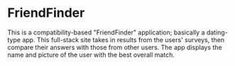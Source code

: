 # FriendFinder
This is a compatibility-based "FriendFinder" application; basically a dating-type app. This full-stack site takes in results from the users' surveys, then compare their answers with those from other users. The app displays the name and picture of the user with the best overall match. 
